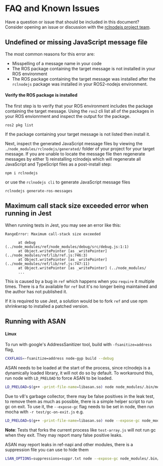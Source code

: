 # FAQ and Known Issues

Have a question or issue that should be included in this document? Consider opening an issue or discussion with the [rclnodejs project team](https://github.com/RobotWebTools/rclnodejs). 

## Undefined or missing JavaScript message file
The most common reasons for this error are:
* Misspelling of a message name in your code
* The ROS package containing the target message is not installed in your ROS environment 
* The ROS package containing the target message was installed after the `rclnodejs` package was installed in your ROS2-nodejs environment.

#### Verify the ROS package is installed
The first step is to verify that your ROS environment includes the package containing the target message. Using the `ros2` cli list all of the packages in your ROS envionrment and inspect the output for the package.
```
ros2 pkg list
```
If the package containing your target message is not listed then install it.

Next, inspect the generated JavaScript message files by viewing the `./node_modules/rclnodejs/generated/` folder of your project for your target message. If you are unable to locate the message file then regenerate messages by either 1) reinstalling rclnodejs which will regenerate all JavaScript and TypeScript files as a post-install step:

```
npm i rclnodejs
```
or use the `rclnodejs cli` to generate JavaScript message files
```
rclnodejs generate-ros-messages
```


## Maximum call stack size exceeded error when running in Jest

When running tests in Jest, you may see an error like this:

```
RangeError: Maximum call-stack size exceeded

      at debug (../node_modules/ref/node_modules/debug/src/debug.js:1:1)
      at Object.writePointer [as _writePointer] (../node_modules/ref/lib/ref.js:746:3)
      at Object.writePointer [as _writePointer] (../node_modules/ref/lib/ref.js:747:11)
      at Object.writePointer [as _writePointer] (../node_modules/
      ...
```

This is caused by a bug in `ref` which happens when you `require` it multiple times. There is a fix available for `ref` but it's no longer being maintained and the author has not published it.

If it is required to use Jest, a solution would be to fork `ref` and use npm shrinkwrap to installed a patched version.

## Running with ASAN

#### Linux

To run with google's AddressSanitizer tool, build with `-fsanitize=address` flag,

```sh
CXXFLAGS=-fsanitize=address node-gyp build --debug
```

ASAN needs to be loaded at the start of the process, since rclnodejs is a dynamically loaded library, it will not do so by default. To workaround this, run node with `LD_PRELOAD` to force ASAN to be loaded.

```sh
LD_PRELOAD=$(g++ -print-file-name=libasan.so) node node_modules/.bin/mocha test/test-publisher.js
```

Due to v8's garbage collector, there may be false positives in the leak test, to remove them as much as possible, there is a simple helper script to run gc on exit. To use it, the `--expose-gc` flag needs to be set in node, then run mocha with `-r test/gc-on-exit.js` e.g.

```sh
LD_PRELOAD=$(g++ -print-file-name=libasan.so) node --expose-gc node_modules/.bin/mocha -r test/gc-on-exit.js test/test-publisher.js
```

**Note**: Tests that forks the current process like `test-array.js` will not run gc when they exit. They may report many false positive leaks.

ASAN may report leaks in ref-napi and other modules, there is a suppression file you can use to hide them

```sh
LSAN_OPTIONS=suppressions=suppr.txt node --expose-gc node_modules/.bin/mocha -r test/gc-on-exit.js test/test-publisher.js
```